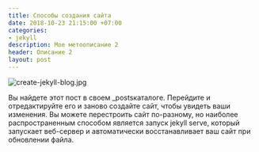 ```yaml
---
title: Способы создания сайта
date: 2018-10-23 21:15:00 +07:00
categories:
- jekyll
description: Мое метоописание 2
header: Описание 2
layout: post
---
```


![create-jekyll-blog.jpg](/uploads/create-jekyll-blog.jpg)

Вы найдете этот пост в своем _postsкаталоге. Перейдите и отредактируйте его и заново создайте сайт, чтобы увидеть ваши изменения. Вы можете перестроить сайт по-разному, но наиболее распространенным способом является запуск jekyll serve, который запускает веб-сервер и автоматически восстанавливает ваш сайт при обновлении файла.